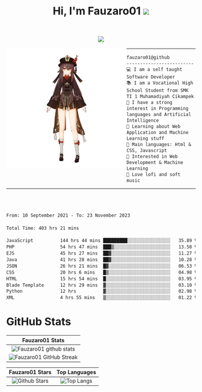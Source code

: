 <h1 align="center">
Hi, I'm Fauzaro01
  <img src="https://media.giphy.com/media/hvRJCLFzcasrR4ia7z/giphy.gif" width="30"></h1>
<br/>

<p align="center">
  <a href="https://github.com/DenverCoder1/readme-typing-svg"><img src="https://readme-typing-svg.herokuapp.com?lines=zZz;Full+Stack+Web+Developer;Student;Software%20Develover;Always%20learning%20new%20things&center=true&width=380&height=45"></a>
</p>

<img align="left" src="/assets/icon2.png" alt="Zeen" width="320" height="320" />
<hr>

```
fauzaro01@github
-------------------------
💻 I am a self taught Software Developer
📚 I am a Vocational High School Student from SMK TI 1 Muhamadiyah Cikampek
📝 I have a strong interest in Programming languages and Artificial Intelligence
🌱 Learning about Web Application and Machine Learning stuff
🌟 Main languages: Html & CSS, Javascript
🚩 Interested in Web Development & Machine Learning
🎵 Love lofi and soft music
```

<hr>
<br>
<br>
<div align="left">
<!--START_SECTION:waka-->

```txt
From: 10 September 2021 - To: 23 November 2023

Total Time: 403 hrs 21 mins

JavaScript          144 hrs 44 mins █████████░░░░░░░░░░░░░░░░   35.89 %
PHP                 54 hrs 47 mins  ███▒░░░░░░░░░░░░░░░░░░░░░   13.58 %
EJS                 45 hrs 27 mins  ██▓░░░░░░░░░░░░░░░░░░░░░░   11.27 %
Java                41 hrs 28 mins  ██▓░░░░░░░░░░░░░░░░░░░░░░   10.28 %
JSON                26 hrs 21 mins  █▓░░░░░░░░░░░░░░░░░░░░░░░   06.53 %
CSS                 20 hrs 6 mins   █▒░░░░░░░░░░░░░░░░░░░░░░░   04.98 %
HTML                15 hrs 54 mins  █░░░░░░░░░░░░░░░░░░░░░░░░   03.95 %
Blade Template      12 hrs 29 mins  ▓░░░░░░░░░░░░░░░░░░░░░░░░   03.10 %
Python              12 hrs          ▓░░░░░░░░░░░░░░░░░░░░░░░░   02.98 %
XML                 4 hrs 55 mins   ▒░░░░░░░░░░░░░░░░░░░░░░░░   01.22 %
```

<!--END_SECTION:waka-->
</div>

# GitHub Stats

|                                                            Fauzaro01 Stats                                                            |
| :--------------------------------------------------------------------------------------------------------------------------------------------: |
|        ![Fauzaro01 github stats](https://github-readme-stats.vercel.app/api?username=Fauzaro01&show_icons=true&theme=algolia)        |
|              ![Fauzaro01 GitHub Streak](https://github-readme-streak-stats.herokuapp.com/?user=Fauzaro01&theme=algolia)              |

|                                                                                              Fauzaro01 Stars                                                                                              |                                                           Top Languages                                                           |
| :----------------------------------------------------------------------------------------------------------------------------------------------------------------------------------------------------------------: | :-------------------------------------------------------------------------------------------------------------------------------: |
| ![Github Stars](https://github-readme-stats.vercel.app/api?username=Fauzaro01&show_icons=true&locale=en&count_private=true&hide_rank=true&custom_title=My%20GitHub%20Stats&disable_animations=true&theme=algolia) | ![Top Langs](https://github-readme-stats.vercel.app/api/top-langs/?username=Fauzaro01&langs_count=8&theme=algolia&layout=compact) |

